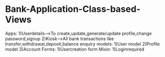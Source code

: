 # Bank-Application-Class-based-Views
Apps:
  1)Userdetails-->To create,update,generate/update profile,change password,signup
  2)Kiosk-->All bank transactions like transfer,withdrawal,deposit,balance enquiry
 models:
  1)User model
  2)Profile model
  3)Account
 Forms:
  1)Usercreation form
 Mixin:
  1)Loginrequired
